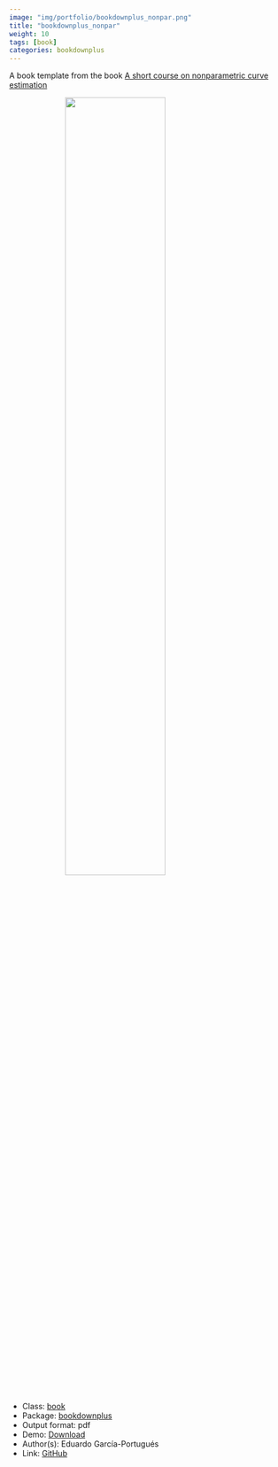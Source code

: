 ```yaml
---
image: "img/portfolio/bookdownplus_nonpar.png"
title: "bookdownplus_nonpar"
weight: 10
tags: [book]
categories: bookdownplus
---
```


A book template from the book [A short course on nonparametric curve estimation](https://bookdown.org/egarpor/nonpar-eafit/)

<!--more-->

<a href="../../img/portfolio/bookdownplus_nonpar.png"><img class = "jf-image-shadow" src="../../img/portfolio/bookdownplus_nonpar.png" style="display: block; margin: auto;" width="60%"></a>

- Class: [book](../../tags/book)
- Package: [bookdownplus](bookdownplus)
- Output format: pdf
- Demo: [Download](https://pzhaonet.github.io/bookdownplus/inst2/nonpar/showcase/nonpar.pdf)
- Author(s): Eduardo García-Portugués
- Link: [GitHub](https://github.com/pzhaonet/bookdownplus)


